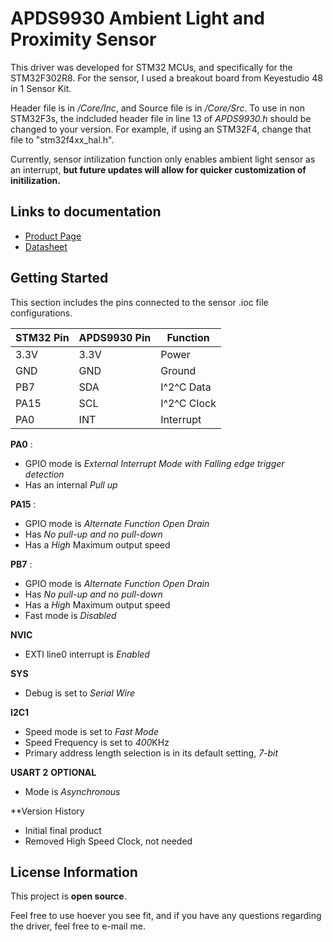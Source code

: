 # APDS9930 Ambient Light and Proximity Sensor 
This driver was developed for STM32 MCUs, and specifically for the STM32F302R8. For the sensor, I used a breakout board from Keyestudio 48 in 1 Sensor Kit. 

Header file is in */Core/Inc*, and Source file is in */Core/Src*. To use in non STM32F3s, the indcluded header file in line 13 of *APDS9930.h* should be changed to your version. For example, if using an STM32F4, change that file to "stm32f4xx_hal.h".

Currently, sensor intilization function only enables ambient light sensor as an interrupt, **but future updates will allow for quicker customization of initilization.**

## Links to documentation
- [Product Page](https://www.broadcom.com/products/optical-sensors/integrated-ambient-light-proximity-sensors/apds-9930)
- [Datasheet](https://github.com/morena1001/APDS-9930-Driver/blob/main/APDS_9930_Datasheet.pdf)

## Getting Started
This section includes the pins connected to the sensor .ioc file configurations.

| STM32 Pin   | APDS9930 Pin | Function    |
| ----------- | -----------  | ----------- |
| 3.3V        | 3.3V         | Power       |
| GND         | GND          | Ground      |
| PB7         | SDA          | I^2^C Data  |
| PA15        | SCL          | I^2^C Clock |
| PA0         | INT          | Interrupt   |

**PA0** :
- GPIO mode is *External Interrupt Mode with Falling edge trigger detection*
- Has an internal *Pull up*

**PA15** : 
- GPIO mode is *Alternate Function Open Drain*
- Has *No pull-up and no pull-down*
- Has a *High* Maximum output speed

**PB7** : 
- GPIO mode is *Alternate Function Open Drain*
- Has *No pull-up and no pull-down*
- Has a *High* Maximum output speed
- Fast mode is *Disabled*

**NVIC**
- EXTI line0 interrupt is *Enabled*

**SYS**
- Debug is set to *Serial Wire*
 
**I2C1**
- Speed mode is set to *Fast Mode*
- Speed Frequency is set to *400*KHz
- Primary address length selection is in its default setting, *7-bit*

**USART 2** **OPTIONAL**
- Mode is *Asynchronous*

**Version History
- Initial final product
- Removed High Speed Clock, not needed

## License Information
This project is **open source**.

Feel free to use hoever you see fit, and if you have any questions regarding the driver, feel free to e-mail me.
